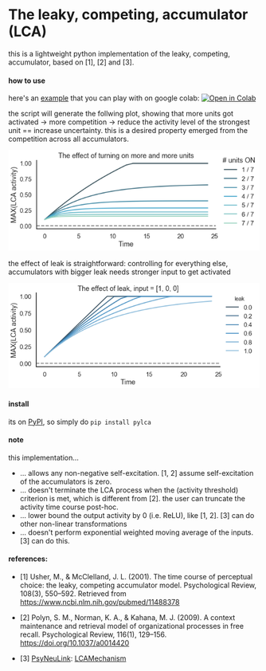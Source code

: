 # The leaky, competing, accumulator (LCA)

this is a lightweight python implementation of the leaky, competing, accumulator, based on [1], [2] and [3]. 
<br>

#### how to use

here's an 
<a href="https://github.com/qihongl/pylca/tree/master/example">example</a> 
that you can play with on google colab: <a href="https://colab.research.google.com/github/qihongl/pylca/blob/master/example/demo_lca.ipynb"><img src="https://colab.research.google.com/assets/colab-badge.svg" alt="Open in Colab" title="Open and Execute in Google Colaboratory"></a>

the script will generate the follwing plot, showing that more units got activated -> more competition -> reduce the activity level of the strongest unit == increase uncertainty. this is a desired property emerged from the competition across all accumulators. 

<img src="https://github.com/qihongl/pylca/blob/master/imgs/cmpt2.png" alt="cmpt">


the effect of leak is straightforward: controlling for everything else, accumulators with bigger leak needs stronger input to get activated

<img src="https://github.com/qihongl/pylca/blob/master/imgs/leak2.png" alt="leak">


#### install 

its on 
<a href="https://pypi.org/project/pylca/">PyPI</a>, 
so simply do `pip install pylca`


#### note 

this implementation... 
- ... allows any non-negative self-excitation. [1, 2] assume self-excitation of the accumulators is zero. 
- ... doesn't terminate the LCA process when the (activity threshold) criterion is met, which is different from [2]. the user can truncate the activity time course post-hoc. 
- ... lower bound the output activity by 0 (i.e. ReLU), like [1, 2]. [3] can do other non-linear transformations
- ... doesn't perform exponential weighted moving average of the inputs. [3] can do this. 


#### references:  

- [1] Usher, M., & McClelland, J. L. (2001). The time course of perceptual choice: the leaky, competing accumulator model. Psychological Review, 108(3), 550–592. Retrieved from https://www.ncbi.nlm.nih.gov/pubmed/11488378

- [2] Polyn, S. M., Norman, K. A., & Kahana, M. J. (2009). A context maintenance and retrieval model of organizational processes in free recall. Psychological Review, 116(1), 129–156. https://doi.org/10.1037/a0014420 

- [3] <a href="https://github.com/PrincetonUniversity/PsyNeuLink">PsyNeuLink</a>: <a href="https://princetonuniversity.github.io/PsyNeuLink/LCAMechanism.html">LCAMechanism</a>
